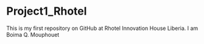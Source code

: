 # Project1_Rhotel
This is my first repository on GitHub at Rhotel Innovation House Liberia. I am Boima Q. Mouphouet
